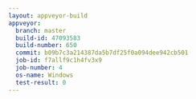 ```yaml
---
layout: appveyor-build
appveyor:
  branch: master
  build-id: 47093583
  build-number: 650
  commit: b09b7c3a214387da5b7df25f0a094dee942cb501
  job-id: f7allf9c1h4fv3x9
  job-number: 4
  os-name: Windows
  test-result: 0
---
```

